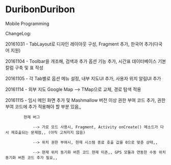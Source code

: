 # DuribonDuribon

Mobile Programming 

ChangeLog:

20161031 - TabLayout로 디자인 레이아웃 구성, Fragment 추가, 한국어 추가(다국어 지원)

20161104 - Toolbar을 개조해, 검색과 추가 옵션 기능 추가, 시간표 데이터베이스 기본 칼럼 구축 및 표 작성

20161105 - 각 Tab별로 옵션 메뉴 설정, 내부 지도UI 추가, 사용자 위치 알림UI 추가

20161114 - 외부 지도 Google Map --> TMap으로 교체, 경로 탐색 적용

20161115 - 임시 메인 화면 추가 및 Mashmallow 버전 이상 권한 부여 코드 추가, 권한 부여 코드에 추가 적용해야 할 부분 있음,,

            현재 버그

                --> 가로 모드 사용시, Fragment, Activity onCreate() 메소드가 다시 재호출되는 문제점,, (아직 고쳐지지 않음)

                --> 위치 권한 부여시, 현재 시스템 종료 호출 값을 0으로 맞춘 상태,, 

                --> 현재 위치 동기화 버튼 코드 현재 미존,, GPS 모듈과 연동한 수동 위치 동기화 버튼 코드 추가 필요,,
